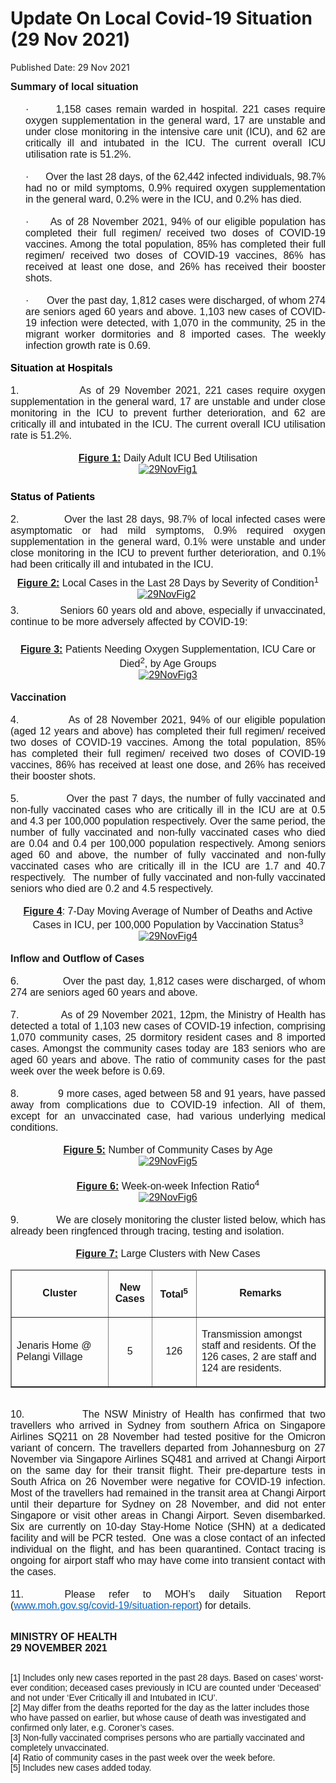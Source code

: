 <html>
    <meta http-equiv="Content-Type" content="text/html; charset=utf-8"/>
    <meta charset="utf-8"/>
    <title>Update On Local Covid-19 Situation (29 Nov 2021)</title>
    <body><h1>Update On Local Covid-19 Situation (29 Nov 2021)</h1>
    <p>Published Date: 29 Nov 2021</p> <p style="margin: 0cm; font-size: 10pt; font-family: Arial, sans-serif; text-align: justify;"><span style="font-family: Arial; font-size: 16px;"><strong>Summary of local situation</strong></span></p><p style="margin: 0cm; font-size: 10pt; font-family: Arial, sans-serif; text-align: justify;"><span style="font-size: 16px;"><span style="font-family: Arial;"><strong>&nbsp;</strong></span></span></p><p style="margin: 0cm 0cm 0cm 18pt; font-size: 10pt; font-family: Arial, sans-serif; text-align: justify;"><span style="font-size: 16px;"><span style="font-family: Arial;">·<span style="font-stretch: normal;">&nbsp;&nbsp;&nbsp;&nbsp;&nbsp; </span>1,158 cases remain warded in hospital. 221 cases require oxygen supplementation in the general ward, 17 are unstable and under close monitoring in the intensive care unit (ICU), and 62 are critically ill and intubated in the ICU. The current overall ICU utilisation rate is 51.2%.</span></span></p><p style="margin: 0cm 0cm 0cm 18pt; font-size: 10pt; font-family: Arial, sans-serif; text-align: justify;"><span style="font-size: 16px;"><span style="font-family: Arial;">&nbsp;</span></span></p><p style="margin: 0cm 0cm 0cm 18pt; font-size: 10pt; font-family: Arial, sans-serif; text-align: justify;"><span style="font-size: 16px;"><span style="font-family: Arial;">·<span style="font-stretch: normal;">&nbsp;&nbsp;&nbsp;&nbsp;&nbsp; </span>Over the last 28 days, of the 62,442 infected individuals, 98.7% had no or mild symptoms, 0.9% required oxygen supplementation in the general ward, 0.2% were in the ICU, and 0.2% has died.</span></span></p><p style="margin: 0cm 0cm 0cm 36pt; font-size: 11pt; font-family: Calibri, sans-serif;"><span style="font-size: 16px;"><span style="font-family: Arial;">&nbsp;</span></span></p><p style="margin: 0cm 0cm 0cm 18pt; font-size: 11pt; font-family: Calibri, sans-serif; text-align: justify;"><span style="font-size: 16px;"><span style="font-family: Arial;">·<span style="font-stretch: normal;">&nbsp;&nbsp;&nbsp;&nbsp;&nbsp; </span>As of 28 November 2021, 94% of our eligible population has completed their full regimen/ received two doses of COVID-19 vaccines. Among the total population, 85% has completed their full regimen/ received two doses of COVID-19 vaccines, 86% has received at least one dose, and 26% has received their booster shots.</span></span></p><p style="margin: 0cm 0cm 0cm 36pt; font-size: 11pt; font-family: Calibri, sans-serif;"><span style="font-size: 16px;"><span style="font-family: Arial;">&nbsp;</span></span></p><p style="margin: 0cm 0cm 0cm 18pt; font-size: 11pt; font-family: Calibri, sans-serif; text-align: justify;"><span style="font-size: 16px;"><span style="font-family: Arial;">·<span style="font-stretch: normal;">&nbsp;&nbsp;&nbsp;&nbsp;&nbsp; </span>Over the past day, 1,812 cases were discharged, of whom 274 are seniors aged 60 years and above. 1,103 new cases of COVID-19 infection were detected, with 1,070 in the community, 25 in the migrant worker dormitories and 8 imported cases. The weekly infection growth rate is 0.69.</span></span></p><span style="font-family: Arial; font-size: 16px;"><br></span><h2 style="color: rgb(46, 116, 181); margin: 0cm; font-size: 13pt; font-family: &quot;Calibri Light&quot;, sans-serif; font-weight: normal; text-align: justify;"><span style="font-size: 16px;"><span style="font-family: Arial;"><strong><span style="color: windowtext;">Situation at Hospitals</span></strong></span></span></h2><p style="margin: 0cm; font-size: 11pt; font-family: Calibri, sans-serif;"><span style="font-size: 16px;"><span style="font-family: Arial;">&nbsp;</span></span></p><p style="margin: 0cm; font-size: 11pt; font-family: Calibri, sans-serif; text-align: justify;"><span style="font-size: 16px;"><span style="font-family: Arial;">1.<span style="font-stretch: normal;">&nbsp;&nbsp;&nbsp;&nbsp;&nbsp;&nbsp;&nbsp;&nbsp;&nbsp;&nbsp;&nbsp;&nbsp; </span>As of 29 November 2021, 221 cases require oxygen supplementation in the general ward, 17 are unstable and under close monitoring in the ICU to prevent further deterioration, and 62 are critically ill and intubated in the ICU. The current overall ICU utilisation rate is 51.2%.</span></span></p><p style="margin: 0cm; font-size: 11pt; font-family: Calibri, sans-serif; text-align: justify;"><span style="font-size: 16px;"><span style="font-family: Arial;">&nbsp;</span></span></p><p align="center" style="margin: 0cm 0cm 6pt; font-size: 11pt; font-family: Calibri, sans-serif; text-align: center;"><span style="font-size: 16px;"><span style="font-family: Arial;"><strong><u>Figure 1:</u></strong> Daily Adult ICU Bed Utilisation<br><a href="/images/librariesprovider5/covid-19-chart-(pr)/29novfig1.png?sfvrsn=fef19fcc_0"><img src="/images/librariesprovider5/covid-19-chart-(pr)/29novfig1.png?sfvrsn=fef19fcc_0" data-displaymode="Original" alt="29NovFig1" title="29NovFig1" data-openoriginalimageonclick="true"></a></span></span></p><span style="font-family: Arial; font-size: 16px;"><br></span><h2 style="color: rgb(46, 116, 181); margin: 0cm; font-size: 13pt; font-family: &quot;Calibri Light&quot;, sans-serif; font-weight: normal; text-align: justify;"><span style="font-size: 16px;"><span style="font-family: Arial;"><strong><span style="color: windowtext;">Status of Patients</span></strong></span></span></h2><p style="margin: 0cm; font-size: 11pt; font-family: Calibri, sans-serif;"><span style="font-size: 16px;"><span style="font-family: Arial;">&nbsp;</span></span></p><p style="margin: 0cm; font-size: 11pt; font-family: Calibri, sans-serif; text-align: justify;"><span style="font-size: 16px;"><span style="font-family: Arial;">2.<span style="font-stretch: normal;">&nbsp;&nbsp;&nbsp;&nbsp;&nbsp;&nbsp;&nbsp;&nbsp;&nbsp;&nbsp;&nbsp;&nbsp; </span>Over the last 28 days, 98.7% of local infected cases were asymptomatic or had mild symptoms, 0.9% required oxygen supplementation in the general ward, 0.1% were unstable and under close monitoring in the ICU to prevent further deterioration, and 0.1% had been critically ill and intubated in the ICU.</span></span></p><p align="center" style="margin: 6pt 0cm; font-size: 11pt; font-family: Calibri, sans-serif; text-align: center;"><span style="font-size: 16px;"><span style="font-family: Arial;"><strong><u>Figure 2:</u></strong> Local Cases in the Last 28 Days by Severity of Condition<sup>1</sup><br><a href="/images/librariesprovider5/covid-19-chart-(pr)/29novfig2.png?sfvrsn=391b190f_0"><img src="/images/librariesprovider5/covid-19-chart-(pr)/29novfig2.png?sfvrsn=391b190f_0" data-displaymode="Original" alt="29NovFig2" title="29NovFig2" data-openoriginalimageonclick="true"></a>&nbsp;</span></span></p><div><p style="margin: 0cm; font-size: 11pt; font-family: Calibri, sans-serif; text-align: justify;"><span style="font-size: 16px;"><span style="font-family: Arial;">3.<span style="font-stretch: normal;">&nbsp;&nbsp;&nbsp;&nbsp;&nbsp;&nbsp;&nbsp;&nbsp;&nbsp;&nbsp;&nbsp;&nbsp; </span>Seniors 60 years old and above, especially if unvaccinated, continue to be more adversely affected by COVID-19:</span></span></p><p style="margin: 0cm; font-size: 11pt; font-family: Calibri, sans-serif; text-align: justify;"><span style="font-size: 16px;"><span style="font-family: Arial;">&nbsp;</span></span></p><p align="center" style="margin: 6pt 0cm 0cm; font-size: 11pt; font-family: Calibri, sans-serif; text-align: center;"><span style="font-size: 16px;"><span style="font-family: Arial;"><strong><u>Figure 3:</u></strong> Patients Needing Oxygen Supplementation, ICU Care or Died<sup>2</sup>, by Age Groups<br><a href="/images/librariesprovider5/covid-19-chart-(pr)/29novfig3.png?sfvrsn=a216927a_0"><img src="/images/librariesprovider5/covid-19-chart-(pr)/29novfig3.png?sfvrsn=a216927a_0" data-displaymode="Original" alt="29NovFig3" title="29NovFig3" data-openoriginalimageonclick="true"></a></span></span></p><div><span style="font-family: Arial; font-size: 16px;"><br></span><p style="margin: 0cm; font-size: 11pt; font-family: Calibri, sans-serif; text-align: justify;"><span style="font-size: 16px;"><span style="font-family: Arial;"><strong>Vaccination</strong></span></span></p><p style="margin: 0cm; font-size: 11pt; font-family: Calibri, sans-serif;"><span style="font-size: 16px;"><span style="font-family: Arial;">&nbsp;</span></span></p><p style="margin: 0cm; font-size: 11pt; font-family: Calibri, sans-serif; text-align: justify;"><span style="font-size: 16px;"><span style="font-family: Arial;">4.<span style="font-stretch: normal;">&nbsp;&nbsp;&nbsp;&nbsp;&nbsp;&nbsp;&nbsp;&nbsp;&nbsp;&nbsp;&nbsp;&nbsp; </span>As of 28 November 2021, 94% of our eligible population (aged 12 years and above) has completed their full regimen/ received two doses of COVID-19 vaccines. Among the total population, 85% has completed their full regimen/ received two doses of COVID-19 vaccines, 86% has received at least one dose, and 26% has received their booster shots.</span></span></p><p style="margin: 0cm; font-size: 11pt; font-family: Calibri, sans-serif; text-align: justify;"><span style="font-size: 16px;"><span style="font-family: Arial;">&nbsp;</span></span></p><p style="margin: 0cm; font-size: 11pt; font-family: Calibri, sans-serif; text-align: justify;"><span style="font-size: 16px;"><span style="font-family: Arial;">5.<span style="font-stretch: normal;">&nbsp;&nbsp;&nbsp;&nbsp;&nbsp;&nbsp;&nbsp;&nbsp;&nbsp;&nbsp;&nbsp;&nbsp; </span>Over the past 7 days, the number of fully vaccinated and non-fully vaccinated cases who are critically ill in the ICU are at 0.5 and 4.3<span style="color: red;"> </span>per 100,000 population respectively. Over the same period, the number of fully vaccinated and non-fully vaccinated cases who died are 0.04 and 0.4 per 100,000 population respectively. Among seniors aged 60 and above, the number of fully vaccinated and non-fully vaccinated cases who are critically ill in the ICU are 1.7 and 40.7 respectively.&nbsp; The number of fully vaccinated and non-fully vaccinated seniors who died are 0.2 and 4.5 respectively.</span></span></p><p align="center" style="margin: 0cm; font-size: 11pt; font-family: Calibri, sans-serif; text-align: center;"><span style="font-size: 16px;"><span style="font-family: Arial;">&nbsp;</span></span></p><p align="center" style="margin: 0cm; font-size: 11pt; font-family: Calibri, sans-serif; text-align: center;"><span style="font-size: 16px;"><span style="font-family: Arial;"><strong><u>Figure 4</u></strong>: 7-Day Moving Average of Number of Deaths and Active Cases in ICU, per 100,000 Population by Vaccination Status<sup>3</sup><span><br><a href="/images/librariesprovider5/covid-19-chart-(pr)/29novfig4.png?sfvrsn=ad4f6054_0"><img src="/images/librariesprovider5/covid-19-chart-(pr)/29novfig4.png?sfvrsn=ad4f6054_0" data-displaymode="Original" alt="29NovFig4" title="29NovFig4" data-openoriginalimageonclick="true"></a></span></span></span></p><div><span style="font-family: Arial; font-size: 16px;"><br></span><p style="margin: 0cm; font-size: 11pt; font-family: Calibri, sans-serif; text-align: justify;"><span style="font-size: 16px;"><span style="font-family: Arial;"><strong>Inflow and Outflow of Cases</strong></span></span></p><p style="margin: 0cm; font-size: 11pt; font-family: Calibri, sans-serif; text-align: justify;"><span style="font-size: 16px;"><span style="font-family: Arial;">&nbsp;</span></span></p><p style="margin: 0cm; font-size: 11pt; font-family: Calibri, sans-serif; text-align: justify;"><span style="font-size: 16px;"><span style="font-family: Arial;">6.<span style="font-stretch: normal;">&nbsp;&nbsp;&nbsp;&nbsp;&nbsp;&nbsp;&nbsp;&nbsp;&nbsp;&nbsp;&nbsp;&nbsp; </span>Over the past day, 1,812 cases were discharged, of whom 274 are seniors aged 60 years and above.</span></span></p><p style="margin: 0cm; font-size: 11pt; font-family: Calibri, sans-serif; text-align: justify;"><span style="font-size: 16px;"><span style="font-family: Arial;">&nbsp;</span></span></p><p style="margin: 0cm; font-size: 11pt; font-family: Calibri, sans-serif; text-align: justify;"><span style="font-size: 16px;"><span style="font-family: Arial;">7.<span style="font-stretch: normal;">&nbsp;&nbsp;&nbsp;&nbsp;&nbsp;&nbsp;&nbsp;&nbsp;&nbsp;&nbsp;&nbsp;&nbsp; </span>As of 29 November 2021, 12pm, the Ministry of Health has detected a total of 1,103 new cases of COVID-19 infection, comprising 1,070 community cases, 25 dormitory resident cases and 8 imported cases. Amongst the community cases today are 183 seniors who are aged 60 years and above. The ratio of community cases for the past week over the week before is 0.69.</span></span></p><p style="margin: 0cm 0cm 0cm 36pt; font-size: 11pt; font-family: Calibri, sans-serif;"><span style="font-size: 16px;"><span style="font-family: Arial;">&nbsp;</span></span></p><p style="margin: 0cm; font-size: 11pt; font-family: Calibri, sans-serif; text-align: justify;"><span style="font-size: 16px;"><span style="font-family: Arial;">8.<span style="font-stretch: normal;">&nbsp;&nbsp;&nbsp;&nbsp;&nbsp;&nbsp;&nbsp;&nbsp;&nbsp;&nbsp;&nbsp;&nbsp; </span>9 more cases, aged between 58 and 91 years, have passed away from complications due to COVID-19 infection. All of them, except for an unvaccinated case, had various underlying medical conditions.</span></span></p><p style="margin: 0cm; font-size: 11pt; font-family: Calibri, sans-serif; text-align: justify;"><span style="font-size: 16px;"><span style="font-family: Arial;">&nbsp;</span></span></p><p align="center" style="margin: 0cm; font-size: 11pt; font-family: Calibri, sans-serif; text-align: center;"><span style="font-size: 16px;"><span style="font-family: Arial;"><strong><u>Figure 5:</u></strong> Number of Community Cases by Age<br><a href="/images/librariesprovider5/covid-19-chart-(pr)/29novfig5.png?sfvrsn=3fba2085_0"><img src="/images/librariesprovider5/covid-19-chart-(pr)/29novfig5.png?sfvrsn=3fba2085_0" data-displaymode="Original" alt="29NovFig5" title="29NovFig5" data-openoriginalimageonclick="true"></a></span></span></p><span style="font-family: Arial; font-size: 16px;"><br></span><p align="center" style="margin: 0cm; font-size: 11pt; font-family: Calibri, sans-serif; text-align: center;"><span style="font-size: 16px;"><span style="font-family: Arial;"><strong><u>Figure 6:</u></strong> Week-on-week Infection Ratio<sup>4</sup><br><a href="/images/librariesprovider5/covid-19-chart-(pr)/29novfig6.png?sfvrsn=39342446_0"><img src="/images/librariesprovider5/covid-19-chart-(pr)/29novfig6.png?sfvrsn=39342446_0" data-displaymode="Original" alt="29NovFig6" title="29NovFig6" data-openoriginalimageonclick="true"></a></span></span></p><div><span style="font-family: Arial; font-size: 16px;"><br></span><p style="margin: 0cm; font-size: 11pt; font-family: Calibri, sans-serif; text-align: justify;"><span style="font-size: 16px;"><span style="font-family: Arial;">9.<span style="font-stretch: normal;">&nbsp;&nbsp;&nbsp;&nbsp;&nbsp;&nbsp;&nbsp;&nbsp;&nbsp;&nbsp;&nbsp;&nbsp; </span>We are closely monitoring the cluster listed below, which has already been ringfenced through tracing, testing and isolation.</span></span></p><p align="center" style="margin: 0cm; font-size: 11pt; font-family: Calibri, sans-serif; text-align: center;"><span style="font-size: 16px;"><span style="font-family: Arial;"><br></span></span></p><p align="center" style="margin: 0cm 0cm 6pt; font-size: 11pt; font-family: Calibri, sans-serif; text-align: center;"><span style="font-size: 16px;"><span style="font-family: Arial;"><strong><u>Figure 7:</u></strong> Large Clusters with New Cases<br></span></span></p><table border="1" cellspacing="0" cellpadding="0" width="606"><thead><tr><td width="212"><p align="center"><span style="font-family: Arial; font-size: 16px;"><strong>Cluster</strong></span></p></td><td width="58"><p align="center"><span style="font-family: Arial; font-size: 16px;"><strong>New Cases</strong></span></p></td><td width="63"><p align="center"><span style="font-family: Arial; font-size: 16px;"><strong>Total<sup>5</sup></strong></span></p></td><td width="272"><p align="center"><span style="font-family: Arial; font-size: 16px;"><strong>Remarks</strong></span></p></td></tr></thead><tbody><tr><td width="212"><p><span style="font-family: Arial; font-size: 16px;">Jenaris Home @ Pelangi Village</span></p></td><td width="58"><p align="center"><span style="font-family: Arial; font-size: 16px;">5</span></p></td><td width="63"><p align="center"><span style="font-family: Arial; font-size: 16px;">126</span></p></td><td width="272"><p><span style="font-family: Arial; font-size: 16px;">Transmission amongst staff and residents. Of the 126 cases, 2 are staff and 124 are residents.</span></p></td></tr></tbody></table><div><span style="font-family: Arial; font-size: 16px;"><br></span><p style="margin: 0cm; font-size: 11pt; font-family: Calibri, sans-serif; text-align: justify;"><span style="font-size: 16px;"><span style="font-family: Arial;">10.<span style="font-stretch: normal;">&nbsp;&nbsp;&nbsp;&nbsp;&nbsp;&nbsp;&nbsp;&nbsp;&nbsp;&nbsp;&nbsp;&nbsp;</span>The NSW Ministry of Health has confirmed that two travellers who arrived in Sydney from southern Africa on Singapore Airlines SQ211 on 28 November had tested positive for the Omicron variant of concern. The travellers departed from Johannesburg on 27 November via Singapore Airlines SQ481 and arrived at Changi Airport on the same day for their transit flight. Their pre-departure tests in South Africa on 26 November were negative for COVID-19 infection. Most of the travellers had remained in the transit area at Changi Airport until their departure for Sydney on 28 November, and did not enter Singapore or visit other areas in Changi Airport. Seven disembarked. Six are currently on 10-day Stay-Home Notice (SHN) at a dedicated facility and will be PCR tested.&nbsp; One was a close contact of an infected individual on the flight, and has been quarantined. Contact tracing is ongoing for airport staff who may have come into transient contact with the cases.</span></span></p><p style="margin: 0cm; font-size: 11pt; font-family: Calibri, sans-serif; text-align: justify;"><span style="font-size: 16px;"><span style="font-family: Arial;">&nbsp;</span></span></p><p style="margin: 0cm; font-size: 11pt; font-family: Calibri, sans-serif; text-align: justify;"><span style="font-size: 16px;"><span style="font-family: Arial;">11.<span style="font-stretch: normal;">&nbsp;&nbsp;&nbsp;</span>Please refer to MOH’s daily Situation Report (<a href="https://covidsitrep.moh.gov.sg/" style="color: rgb(5, 99, 193);" title="" class="" target="">www.moh.gov.sg/covid-19/situation-report</a>) for details.</span></span></p><p style="margin: 0cm; font-size: 11pt; font-family: Calibri, sans-serif; text-align: justify;"><span style="font-size: 16px;"><span style="font-family: Arial;"><br></span></span></p><p><span style="font-family: Arial; font-size: 16px;"><strong>MINISTRY OF HEALTH<br></strong><strong>29 NOVEMBER 2021</strong></span></p><p><span style="font-family: Arial; font-size: 14px;"><strong><br></strong>[1] Includes only new cases reported in the past 28 days. Based on cases’ worst-ever condition; deceased cases previously in ICU are counted under ‘Deceased’ and not under ‘Ever Critically ill and Intubated in ICU’.<br>[2] May differ from the deaths reported for the day as the latter includes those who have passed on earlier, but whose cause of death was investigated and confirmed only later, e.g. Coroner’s cases.<br>[3] Non-fully vaccinated comprises persons who are partially vaccinated and completely unvaccinated.<br>[4] Ratio of community cases in the past week over the week before.<br>[5]&nbsp;Includes new cases added today.</span></p></div></div></div></div></div></body>
</html>